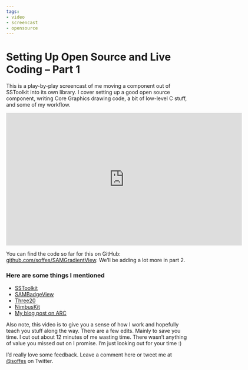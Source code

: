 ```yaml
---
tags:
- video
- screencast
- opensource
---
```


# Setting Up Open Source and Live Coding – Part 1

This is a play-by-play screencast of me moving a component out of SSToolkit into its own library. I cover setting up a good open source component, writing Core Graphics drawing code, a bit of low-level C stuff, and some of my workflow.

<iframe src="
https://player.vimeo.com/video/69361266?title=0&amp;byline=0&amp;portrait=0&amp;color=f6291d" width="640" height="360" frameborder="0" webkitAllowFullScreen mozallowfullscreen allowFullScreen></iframe>

You can find the code so far for this on GitHub: [github.com/soffes/SAMGradientView](https://github.com/soffes/SAMGradientView). We’ll be adding a lot more in part 2.

### Here are some things I mentioned

* [SSToolkit](http://sstoolk.it)
* [SAMBadgeView](https://github.com/soffes/SAMBadgeView)
* [Three20](https://github.com/facebook/three20)
* [NimbusKit](http://nimbuskit.info)
* [My blog post on ARC](/automatic-reference-counting)

Also note, this video is to give you a sense of how I work and hopefully teach you stuff along the way. There are a few edits. Mainly to save you time. I cut out about 12 minutes of me wasting time. There wasn’t anything of value you missed out on I promise. I’m just looking out for your time :)

I’d really love some feedback. Leave a comment here or tweet me at [@soffes](https://twitter.com/soffes) on Twitter.
